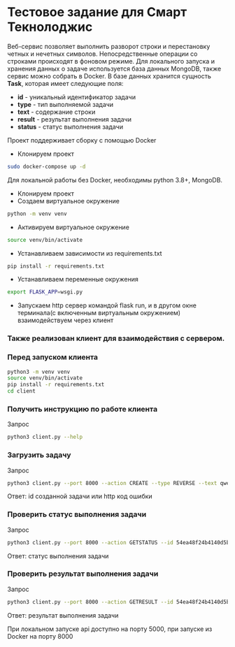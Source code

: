 # Тестовое задание для Смарт Текнолоджис
Веб-сервис позволяет выполнить разворот строки и перестановку четных и нечетных символов. Непосредственные операции со строками происходят в фоновом режиме. Для локального запуска и хранения данных о задаче используется база данных MongoDB, также сервис можно собрать в Docker.
В базе данных хранится сущность **Task**, которая имеет следующие поля:
* **id** - уникальный идентификатор задачи
* **type** - тип выполняемой задачи
* **text** - содержание строки
* **result** - результат выполнения задачи
* **status** - статус выполнения задачи


Проект поддерживает сборку с помощью Docker
* Клонируем проект
```bash
sudo docker-compose up -d
```

Для локальной работы без Docker, необходимы python 3.8+, MongoDB.
* Клонируем проект
* Создаем виртуальное окружение 
```bash
python -m venv venv
```
* Активируем виртуальное окружение
```bash
source venv/bin/activate
```
* Устанавливаем зависимости из requirements.txt
```bash
pip install -r requirements.txt
```
* Устанавливаем переменные окружения
```bash
export FLASK_APP=wsgi.py
```
* Запускаем http сервер командой flask run, и в другом окне терминала(с включенным виртуальным окружением) взаимодействуем через клиент<br> 

### Также реализован клиент для взаимодействия с сервером.
### Перед запуском клиента
```bash
python3 -m venv venv
source venv/bin/activate
pip install -r requirements.txt
cd client
```
### Получить инструкцию по работе клиента
Запрос
```bash
python3 client.py --help
```

### Загрузить задачу
Запрос
```bash
python3 client.py --port 8000 --action CREATE --type REVERSE --text qwerty
```
Ответ: id созданной задачи или http код ошибки

### Проверить статус выполнения задачи
Запрос
```bash
python3 client.py --port 8000 --action GETSTATUS --id 54ea48f24b4140d5b2eb061a7c7c3b15
```
Ответ: статус выполнения задачи

### Проверить результат выполнения задачи
Запрос
```bash
python3 client.py --port 8000 --action GETRESULT --id 54ea48f24b4140d5b2eb061a7c7c3b15
```
Ответ: результат выполнения задачи<br>

При локальном запуске api доступно на порту 5000, при  запуске из Docker
на порту 8000
